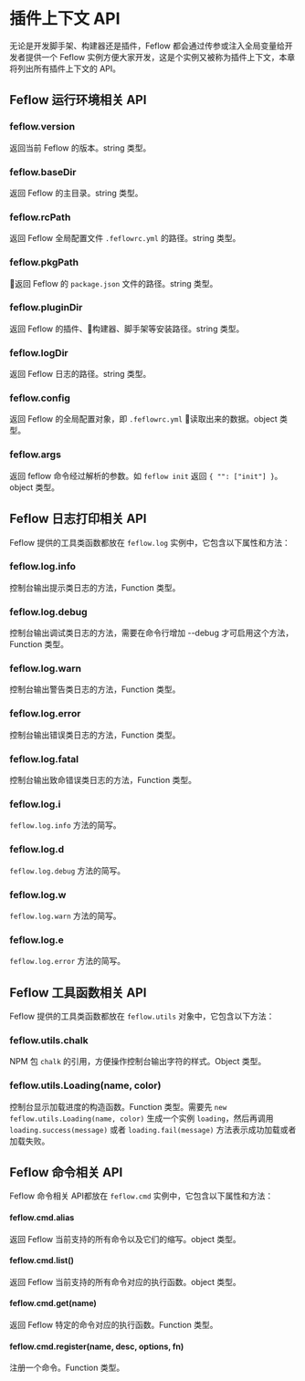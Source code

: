 # 插件上下文 API

无论是开发脚手架、构建器还是插件，Feflow 都会通过传参或注入全局变量给开发者提供一个 Feflow 实例方便大家开发，这是个实例又被称为插件上下文，本章将列出所有插件上下文的 API。

## Feflow 运行环境相关 API

### feflow.version

返回当前 Feflow 的版本。string 类型。

### feflow.baseDir

返回 Feflow 的主目录。string 类型。

### feflow.rcPath

返回 Feflow 全局配置文件 `.feflowrc.yml` 的路径。string 类型。

### feflow.pkgPath

返回 Feflow 的 `package.json` 文件的路径。string 类型。

### feflow.pluginDir

返回 Feflow 的插件、构建器、脚手架等安装路径。string 类型。

### feflow.logDir

返回 Feflow 日志的路径。string 类型。

### feflow.config

返回 Feflow 的全局配置对象，即 `.feflowrc.yml` 读取出来的数据。object 类型。

### feflow.args

返回 feflow 命令经过解析的参数。如 `feflow init` 返回 `{ "": ["init"] }`。object 类型。

## Feflow 日志打印相关 API

Feflow 提供的工具类函数都放在 `feflow.log` 实例中，它包含以下属性和方法：

### feflow.log.info

控制台输出提示类日志的方法，Function 类型。

### feflow.log.debug

控制台输出调试类日志的方法，需要在命令行增加 --debug 才可启用这个方法，Function 类型。

### feflow.log.warn

控制台输出警告类日志的方法，Function 类型。

### feflow.log.error

控制台输出错误类日志的方法，Function 类型。

### feflow.log.fatal

控制台输出致命错误类日志的方法，Function 类型。

### feflow.log.i

`feflow.log.info` 方法的简写。

### feflow.log.d

`feflow.log.debug` 方法的简写。

### feflow.log.w

`feflow.log.warn` 方法的简写。

### feflow.log.e

`feflow.log.error` 方法的简写。

## Feflow 工具函数相关 API

Feflow 提供的工具类函数都放在 `feflow.utils` 对象中，它包含以下方法：

### feflow.utils.chalk

NPM 包 `chalk` 的引用，方便操作控制台输出字符的样式。Object 类型。

### feflow.utils.Loading(name, color)

控制台显示加载进度的构造函数。Function 类型。需要先 `new feflow.utils.Loading(name, color)` 生成一个实例 `loading`，然后再调用 `loading.success(message)` 或者 `loading.fail(message)` 方法表示成功加载或者加载失败。

## Feflow 命令相关 API

Feflow 命令相关 API都放在 `feflow.cmd` 实例中，它包含以下属性和方法：

#### feflow.cmd.alias

返回 Feflow 当前支持的所有命令以及它们的缩写。object 类型。

#### feflow.cmd.list()

返回 Feflow 当前支持的所有命令对应的执行函数。object 类型。

#### feflow.cmd.get(name)

返回 Feflow 特定的命令对应的执行函数。Function 类型。

#### feflow.cmd.register(name, desc, options, fn)

注册一个命令。Function 类型。
